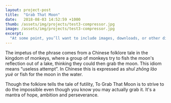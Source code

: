 ```yaml
---
layout: project-post
title:  "Grab That Moon"
date:   2018-08-03 14:52:59 +1000
thumb: /assets/img/projects/test3-compressor.jpg
image: /assets/img/projects/test3-compressor.jpg
excerpt:
  "At some point, you’ll want to include images, downloads, or other digital assets along with your text content. One common solution is to create a folder in the root of the project directory called something like assets"
---
```

The impetus of the phrase comes from a Chinese folklore tale in the kingdom of monkeys, where a group of monkeys try to fish the moon's reflection out of a lake, thinking they could then grab the moon. This idiom means “useless attempt”. In Chinese this is expressed as _shuǐ zhōng lāo yuè_ or fish for the moon in the water.

Though the folklore tells the tale of futility, To Grab That Moon is to strive to do the impossible even though you know you may actually grab it. It's a mantra of hope, ambition and perseverance.